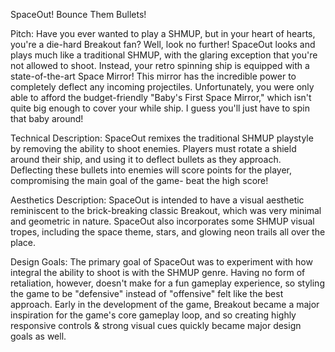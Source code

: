 SpaceOut! Bounce Them Bullets!

Pitch:
Have you ever wanted to play a SHMUP, but in your heart of hearts, you're a die-hard Breakout fan? Well, look no further! SpaceOut looks and plays much like a traditional SHMUP, with the glaring exception that you're not allowed to shoot. Instead, your retro spinning ship is equipped with a state-of-the-art Space Mirror! This mirror has the incredible power to completely deflect any incoming projectiles. Unfortunately, you were only able to afford the budget-friendly "Baby's First Space Mirror," which isn't quite big enough to cover your while ship. I guess you'll just have to spin that baby around!

Technical Description:
SpaceOut remixes the traditional SHMUP playstyle by removing the ability to shoot enemies. Players must rotate a shield around their ship, and using it to deflect bullets as they approach. Deflecting these bullets into enemies will score points for the player, compromising the main goal of the game- beat the high score!

Aesthetics Description:
SpaceOut is intended to have a visual aesthetic reminiscent to the brick-breaking classic Breakout, which was very minimal and geometric in nature. SpaceOut also incorporates some SHMUP visual tropes, including the space theme, stars, and glowing neon trails all over the place.

Design Goals:
The primary goal of SpaceOut was to experiment with how integral the ability to shoot is with the SHMUP genre. Having no form of retaliation, however, doesn't make for a fun gameplay experience, so styling the game to be "defensive" instead of "offensive" felt like the best approach. Early in the development of the game, Breakout became a major inspiration for the game's core gameplay loop, and so creating highly responsive controls & strong visual cues quickly became major design goals as well. 